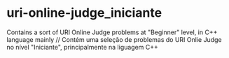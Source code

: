 # uri-online-judge_iniciante
Contains a sort of URI Online Judge problems at "Beginner" level, in C++ language mainly      //      Contém uma seleção de problemas do URI Onlie Judge no nível "Iniciante", principalmente na liguagem C++
